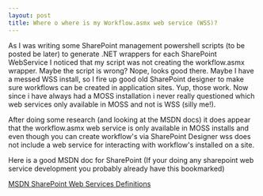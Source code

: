 ```yaml
---
layout: post
title: Where o where is my Workflow.asmx web service (WSS)?
---
```



<p>As I was writing some SharePoint management powershell scripts (to be posted be later) to generate .NET wrappers for each SharePoint WebService I noticed that my script was not creating the workflow.asmx wrapper. Maybe the script is wrong? Nope, looks good there. Maybe I have a messed WSS install, so I fire up good old SharePoint designer to make sure workflows can be created in application sites. Yup, those work. Now since i have always had a MOSS installation i never really questioned which web services only available in MOSS and not is WSS (silly me!).</p>  <p>After doing some research (and looking at the MSDN docs) it does appear that the workflow.asmx web service is only available in MOSS installs and even though you can create workflow's via SharePoint Designer wss does not include a web service for interacting with workflow's installed on a site. </p>  <p>Here is a good MSDN doc for SharePoint (If your doing any sharepoint web service development you probably already have this bookmarked)</p>  <p><a href="http://msdn.microsoft.com/en-us/library/bb862916.aspx" target="_blank">MSDN SharePoint Web Services Definitions</a></p>
